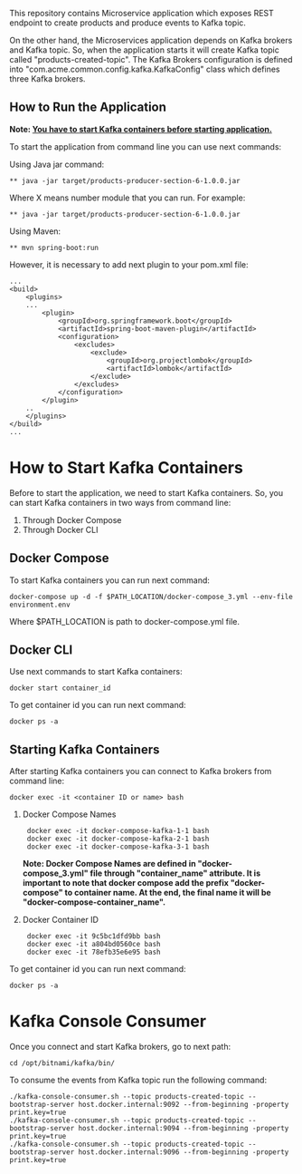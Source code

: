 This repository contains Microservice application which exposes REST endpoint to create products
and produce events to Kafka topic.

On the other hand, the Microservices application depends on Kafka brokers and Kafka topic.
So, when the application starts it will create Kafka topic called "products-created-topic".
The Kafka Brokers configuration is defined into "com.acme.common.config.kafka.KafkaConfig" class
which defines three Kafka brokers.


## How to Run the Application
**Note: [You have to start Kafka containers before starting application.](#How-to-Start-Kafka-Containers)**

To start the application from command line you can use next commands:

Using Java jar command:

    ** java -jar target/products-producer-section-6-1.0.0.jar

Where X means number module that you can run. For example:

    ** java -jar target/products-producer-section-6-1.0.0.jar

Using Maven:

    ** mvn spring-boot:run

However, it is necessary to add next plugin to your pom.xml file:

```
...
<build>
    <plugins>
    ...
        <plugin>
		    <groupId>org.springframework.boot</groupId>
			<artifactId>spring-boot-maven-plugin</artifactId>
			<configuration>
				<excludes>
					<exclude>
						<groupId>org.projectlombok</groupId>
						<artifactId>lombok</artifactId>
					</exclude>
				</excludes>
			</configuration>
		</plugin>
    ..
    </plugins>
</build>
...
```

# How to Start Kafka Containers
Before to start the application, we need to start Kafka containers. So, you can start Kafka containers in two ways
from command line:

1. Through Docker Compose
2. Through Docker CLI

## Docker Compose
To start Kafka containers you can run next command:

    docker-compose up -d -f $PATH_LOCATION/docker-compose_3.yml --env-file environment.env

Where $PATH_LOCATION is path to docker-compose.yml file.

## Docker CLI
Use next commands to start Kafka containers:

    docker start container_id

To get container id you can run next command:

    docker ps -a

## Starting Kafka Containers
After starting Kafka containers you can connect to Kafka brokers from command line:

    docker exec -it <container ID or name> bash

1. Docker Compose Names

        docker exec -it docker-compose-kafka-1-1 bash
        docker exec -it docker-compose-kafka-2-1 bash
        docker exec -it docker-compose-kafka-3-1 bash

   **Note: Docker Compose Names are defined in "docker-compose_3.yml" file through "container_name" attribute.
   It is important to note that docker compose add the prefix "docker-compose" to container name.
   At the end, the final name it will be "docker-compose-container_name".**

2. Docker Container ID

        docker exec -it 9c5bc1dfd9bb bash
        docker exec -it a804bd0560ce bash 
        docker exec -it 78efb35e6e95 bash

To get container id you can run next command:

    docker ps -a


# Kafka Console Consumer
Once you connect and start Kafka brokers, go to next path:

    cd /opt/bitnami/kafka/bin/

To consume the events from Kafka topic run the following command:

    ./kafka-console-consumer.sh --topic products-created-topic --bootstrap-server host.docker.internal:9092 --from-beginning -property print.key=true
    ./kafka-console-consumer.sh --topic products-created-topic --bootstrap-server host.docker.internal:9094 --from-beginning -property print.key=true
    ./kafka-console-consumer.sh --topic products-created-topic --bootstrap-server host.docker.internal:9096 --from-beginning -property print.key=true
